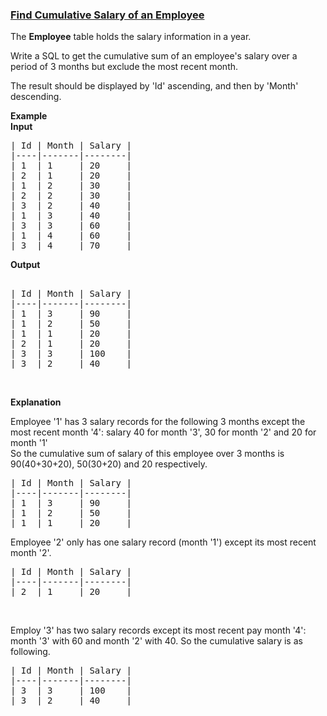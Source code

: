 ### [Find Cumulative Salary of an Employee](https://leetcode.com/problems/find-cumulative-salary-of-an-employee)

<p>The <b>Employee</b> table holds the salary information in a year.</p>

<p>Write a SQL to get the cumulative sum of an employee&#39;s salary over a period of 3 months but exclude the most recent month.</p>

<p>The result should be displayed by &#39;Id&#39; ascending, and then by &#39;Month&#39; descending.</p>

<p><b>Example</b><br />
<b>Input</b></p>

<pre>
| Id | Month | Salary |
|----|-------|--------|
| 1  | 1     | 20     |
| 2  | 1     | 20     |
| 1  | 2     | 30     |
| 2  | 2     | 30     |
| 3  | 2     | 40     |
| 1  | 3     | 40     |
| 3  | 3     | 60     |
| 1  | 4     | 60     |
| 3  | 4     | 70     |
</pre>
<b>Output</b>

<pre>

| Id | Month | Salary |
|----|-------|--------|
| 1  | 3     | 90     |
| 1  | 2     | 50     |
| 1  | 1     | 20     |
| 2  | 1     | 20     |
| 3  | 3     | 100    |
| 3  | 2     | 40     |
</pre>

<p>&nbsp;</p>
<b>Explanation</b>

<p>Employee &#39;1&#39; has 3 salary records for the following 3 months except the most recent month &#39;4&#39;: salary 40 for month &#39;3&#39;, 30 for month &#39;2&#39; and 20 for month &#39;1&#39;<br />
So the cumulative sum of salary of this employee over 3 months is 90(40+30+20), 50(30+20) and 20 respectively.</p>

<pre>
| Id | Month | Salary |
|----|-------|--------|
| 1  | 3     | 90     |
| 1  | 2     | 50     |
| 1  | 1     | 20     |
</pre>
Employee &#39;2&#39; only has one salary record (month &#39;1&#39;) except its most recent month &#39;2&#39;.

<pre>
| Id | Month | Salary |
|----|-------|--------|
| 2  | 1     | 20     |
</pre>

<p>&nbsp;</p>
Employ &#39;3&#39; has two salary records except its most recent pay month &#39;4&#39;: month &#39;3&#39; with 60 and month &#39;2&#39; with 40. So the cumulative salary is as following.

<pre>
| Id | Month | Salary |
|----|-------|--------|
| 3  | 3     | 100    |
| 3  | 2     | 40     |
</pre>

<p>&nbsp;</p>
